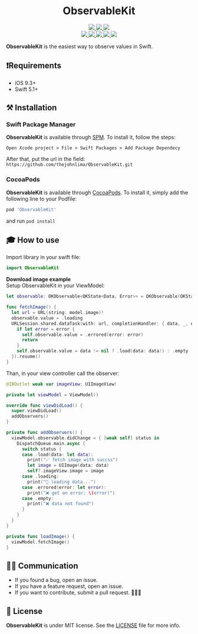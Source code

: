 <h1 align="center">ObservableKit</h1>

<p align="center">
 <a href="https://github.com/thejohnlima/ObservableKit/releases">
  <img src="https://img.shields.io/github/v/release/thejohnlima/ObservableKit?style=for-the-badge">
 </a>
 <a href="https://github.com/thejohnlima/ObservableKit/actions">
  <img src="https://img.shields.io/github/workflow/status/thejohnlima/ObservableKit/CI/master?style=for-the-badge">
 </a>
 <a href="https://cocoapods.org/pods/ObservableKit">
  <img src="https://img.shields.io/badge/Cocoa%20Pods-✓-4BC51D.svg?style=for-the-badge">
 </a><br>
 <a href="https://github.com/thejohnlima/ObservableKit">
  <img src="https://img.shields.io/github/repo-size/thejohnlima/ObservableKit.svg?style=for-the-badge">
 </a>
 <a href="https://raw.githubusercontent.com/thejohnlima/ObservableKit/master/LICENSE">
  <img src="https://img.shields.io/github/license/thejohnlima/ObservableKit.svg?style=for-the-badge">
 </a>
 <a href="https://developer.apple.com/ios/">
  <img src="https://img.shields.io/cocoapods/p/ObservableKit?style=for-the-badge">
 </a>
 <a href="https://developer.apple.com/swift/">
  <img src="https://img.shields.io/badge/Swift-5-blue.svg?style=for-the-badge">
 </a>
 <a href="https://patreon.com/thejohnlima">
  <img src="https://img.shields.io/badge/donate-patreon-yellow.svg?style=for-the-badge">
 </a>
</p>

**ObservableKit** is the easiest way to observe values in Swift.

## ❗️Requirements

- iOS 9.3+
- Swift 5.1+

## ⚒ Installation

### Swift Package Manager

**ObservableKit** is available through [SPM](https://developer.apple.com/videos/play/wwdc2019/408/). To install
it, follow the steps:

```script
Open Xcode project > File > Swift Packages > Add Package Dependecy
```

After that, put the url in the field: `https://github.com/thejohnlima/ObservableKit.git`

### CocoaPods

**ObservableKit** is available through [CocoaPods](https://cocoapods.org/pods/ObservableKit). To install
it, simply add the following line to your Podfile:

```ruby
pod 'ObservableKit'
```

and run `pod install`

## 🎓 How to use

Import library in your swift file:

```Swift
import ObservableKit
```

**Download image example**  
Setup ObservableKit in your ViewModel:

```Swift
let observable: OKObservable<OKState<Data, Error>> = OKObservable(OKState.loading)

func fetchImage() {
  let url = URL(string: model.image)!
  observable.value = .loading
  URLSession.shared.dataTask(with: url, completionHandler: { data, _, error in
    if let error = error {
      self.observable.value = .errored(error: error)
      return
    }
    self.observable.value = data != nil ? .load(data: data!) : .empty
  }).resume()
}
```

Than, in your view controller call the observer:

```swift
@IBOutlet weak var imageView: UIImageView!

private let viewModel = ViewModel()

override func viewDidLoad() {
  super.viewDidLoad()
  addObservers()
}

private func addObservers() {
  viewModel.observable.didChange = { [weak self] status in
    DispatchQueue.main.async {
      switch status {
      case .load(data: let data):
        print("✅ fetch image with succss")
        let image = UIImage(data: data)
        self?.imageView.image = image
      case .loading:
        print("🚀 loading data...")
      case .errored(error: let error):
        print("❌ get an error: \(error)")
      case .empty:
        print("❌ data not found")
      }
    }
  }
}

private func loadImage() {
  viewModel.fetchImage()
}
```

## 🙋🏻‍ Communication

- If you found a bug, open an issue.
- If you have a feature request, open an issue.
- If you want to contribute, submit a pull request. 👨🏻‍💻

## 📜 License

**ObservableKit** is under MIT license. See the [LICENSE](https://raw.githubusercontent.com/thejohnlima/ObservableKit/master/LICENSE) file for more info.
